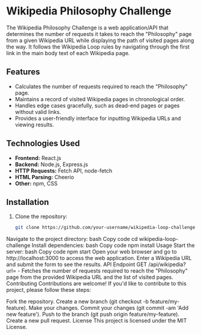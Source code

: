 # Wikipedia Philosophy Challenge

The Wikipedia Philosophy Challenge is a web application/API that determines the number of requests it takes to reach the "Philosophy" page from a given Wikipedia URL while displaying the path of visited pages along the way. It follows the Wikipedia Loop rules by navigating through the first link in the main body text of each Wikipedia page.

## Features

- Calculates the number of requests required to reach the "Philosophy" page.
- Maintains a record of visited Wikipedia pages in chronological order.
- Handles edge cases gracefully, such as dead-end pages or pages without valid links.
- Provides a user-friendly interface for inputting Wikipedia URLs and viewing results.

## Technologies Used

- **Frontend:** React.js
- **Backend:** Node.js, Express.js
- **HTTP Requests:** Fetch API, node-fetch
- **HTML Parsing:** Cheerio
- **Other:** npm, CSS

## Installation

1. Clone the repository:

   ```bash
   git clone https://github.com/your-username/wikipedia-loop-challenge.git
Navigate to the project directory:
bash
Copy code
cd wikipedia-loop-challenge
Install dependencies:
bash
Copy code
npm install
Usage
Start the server:
bash
Copy code
npm start
Open your web browser and go to http://localhost:3000 to access the web application.
Enter a Wikipedia URL and submit the form to see the results.
API Endpoint
GET /api/wikipedia?url= - Fetches the number of requests required to reach the "Philosophy" page from the provided Wikipedia URL and the list of visited pages.
Contributing
Contributions are welcome! If you'd like to contribute to this project, please follow these steps:

Fork the repository.
Create a new branch (git checkout -b feature/my-feature).
Make your changes.
Commit your changes (git commit -am 'Add new feature').
Push to the branch (git push origin feature/my-feature).
Create a new pull request.
License
This project is licensed under the MIT License.
